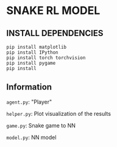 # SNAKE RL MODEL

## INSTALL DEPENDENCIES

```
pip install matplotlib
pip install IPython
pip install torch torchvision
pip install pygame
pip install
```

## Information

`agent.py`: "Player"

`helper.py`: Plot visualization of the results

`game.py`: Snake game to NN

`model.py`: NN model
